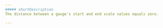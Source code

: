 ```yaml
---
##### shortDescription
The distance between a gauge's start and end scale values equals zero.

---
```

